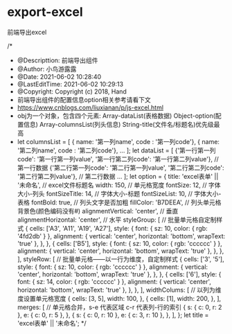 # export-excel
前端导出excel

/*
 * @Descripttion: 前端导出组件
 * @Author: 小鸟游露露
 * @Date: 2021-06-02 10:28:40
 * @LastEditTime: 2021-06-02 10:29:13
 * @Copyright: Copyright (c) 2018, Hand
 * 前端导出组件的配置信息option相关参考请看下文
 * https://www.cnblogs.com/liuxianan/p/js-excel.html
 * obj为一个对象，包含四个元素: Array-dataList(表格数据)  Object-option(配置信息) Array-columnsList(列头信息) String-title(文件名/标题名)优先级最高
 * let columnsList = [
      { name: '第一列name', code : '第一列code'},
      { name: '第二列name', code : '第二列code'},
      ...
    ];
    let dataList = [
        {'第一行第一列code': '第一行第一列value', '第一行第二列code': '第一行第二列value'}, // 第一行数据
        {'第二行第一列code': '第二行第一列value', '第二行第二列code': '第二行第二列value'}, // 第二行数据
        ...
    ];
    let option = {
        title: 'excel表单' || '未命名', // excel文件标题名
        width: 150, // 单元格宽度
        fontSize: 12, // 字体大小-列头
        fontSizeTitle: 14, // 字体大小-标题
        fontSizeList: 10, // 字体大小-表格
        fontBold: true, // 列头文字是否加粗
        fillColor: 'B7DEEA', // 列头单元格背景色(颜色编码没有#)
        alignmentVertical: 'center', // 垂直
        alignmentHorizontal: 'center', // 水平
        styleGroup: [ // 批量单元格自定制样式
            {
                cells: ['A3', 'A11', 'A19', 'A27'],
                style: {
                    font: { sz: 10, color: { rgb: '4fd2db' } },
                    alignment: { vertical: 'center', horizontal: 'bottom', wrapText: 'true' },
                },
            },
            {
                cells: ['B5'],
                style: {
                    font: { sz: 10, color: { rgb: 'cccccc' } },
                    alignment: { vertical: 'center', horizontal: 'bottom', wrapText: 'true' },
                },
            },
        ],
        styleRow: [ // 批量单元格——以一行为维度，自定制样式
            {
                cells: ['3', '5'],
                style: {
                    font: { sz: 10, color: { rgb: 'cccccc' } },
                    alignment: { vertical: 'center', horizontal: 'bottom', wrapText: 'true' },
                },
            },
            {
                cells: ['6'],
                style: {
                    font: { sz: 14, color: { rgb: 'cccccc' } },
                    alignment: { vertical: 'center', horizontal: 'bottom', wrapText: 'true' },
                },
            },
        ],
        widthColums: [ // 以列为维度设置单元格宽度
            {
                cells: [3, 5],
                width: 100,
            },
            {
                cells: [1],
                width: 200,
            },
        ],
        merges: [ // 单元格合并，s-e 代表区域 c-r 代表列-行的索引
            {
                s: { c: 0, r: 2 },
                e: { c: 0, r: 5 },
            },
            {
                s: { c: 0, r: 10 },
                e: { c: 3, r: 10 },
            },
        ],
    };
    let title = 'excel表单' || '未命名';
 */

